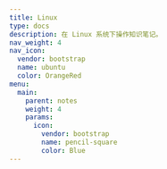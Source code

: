 ```yaml
---
title: Linux
type: docs
description: 在 Linux 系统下操作知识笔记。
nav_weight: 4
nav_icon:
  vendor: bootstrap
  name: ubuntu
  color: OrangeRed
menu:
  main:
    parent: notes
    weight: 4
    params:
      icon:
        vendor: bootstrap
        name: pencil-square
        color: Blue
---
```


